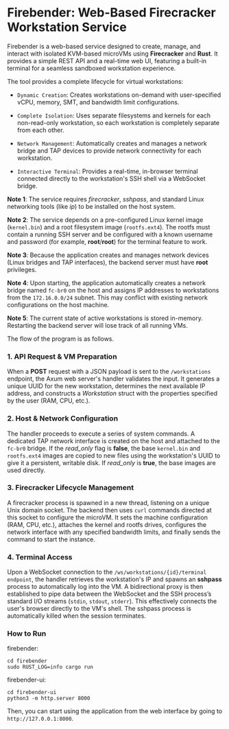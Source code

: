 
# Firebender: Web-Based Firecracker Workstation Service

Firebender is a web-based service designed to create, manage, and interact with isolated KVM-based microVMs using **Firecracker** and **Rust**. It provides a simple REST API and a real-time web UI, featuring a built-in terminal for a seamless sandboxed workstation experience.

The tool provides a complete lifecycle for virtual workstations:

- ```Dynamic Creation```: Creates workstations on-demand with user-specified vCPU, memory, SMT, and bandwidth limit configurations.

- ```Complete Isolation```: Uses separate filesystems and kernels for each non-read-only workstation, so each workstation is completely separate from each other.

- ```Network Management```: Automatically creates and manages a network bridge and TAP devices to provide network connectivity for each workstation.

- ```Interactive Terminal```: Provides a real-time, in-browser terminal connected directly to the workstation's SSH shell via a WebSocket bridge.

**Note 1**: The service requires _firecracker_, _sshpass_, and standard Linux networking tools (like _ip_) to be installed on the host system.

**Note 2**: The service depends on a pre-configured Linux kernel image (```kernel.bin```) and a root filesystem image (```rootfs.ext4```). The rootfs must contain a running SSH server and be configured with a known username and password (for example, **root**/**root**) for the terminal feature to work.

**Note 3**: Because the application creates and manages network devices (Linux bridges and TAP interfaces), the backend server must have **root** privileges.

**Note 4**: Upon starting, the application automatically creates a network bridge named ```fc-br0``` on the host and assigns IP addresses to workstations from the ```172.16.0.0/24``` subnet. This may conflict with existing network configurations on the host machine.

**Note 5**: The current state of active workstations is stored in-memory. Restarting the backend server will lose track of all running VMs.

The flow of the program is as follows.

### 1. API Request & VM Preparation

When a **POST** request with a JSON payload is sent to the ```/workstations``` endpoint, the Axum web server's handler validates the input. It generates a unique UUID for the new workstation, determines the next available IP address, and constructs a _Workstation_ struct with the properties specified by the user (RAM, CPU, etc.). 

### 2. Host & Network Configuration

The handler proceeds to execute a series of system commands. A dedicated TAP network interface is created on the host and attached to the ```fc-br0``` bridge. If the _read_only_ flag is **false**, the base ```kernel.bin``` and ```rootfs.ext4``` images are copied to new files using the workstation's UUID to give it a persistent, writable disk. If _read_only_ is **true**, the base images are used directly.

### 3. Firecracker Lifecycle Management

A firecracker process is spawned in a new thread, listening on a unique Unix domain socket. The backend then uses ```curl``` commands directed at this socket to configure the microVM. It sets the machine configuration (RAM, CPU, etc.), attaches the kernel and rootfs drives, configures the network interface with any specified bandwidth limits, and finally sends the command to start the instance.

### 4. Terminal Access

Upon a WebSocket connection to the ```/ws/workstations/{id}/terminal endpoint```, the handler retrieves the workstation's IP and spawns an **sshpass** process to automatically log into the VM. A bidirectional proxy is then established to pipe data between the WebSocket and the SSH process’s standard I/O streams (```stdin```, ```stdout```, ```stderr```). This effectively connects the user's browser directly to the VM's shell. The sshpass process is automatically killed when the session terminates.

### How to Run

firebender:
```
cd firebender
sudo RUST_LOG=info cargo run
```

firebender-ui:
```
cd firebender-ui
python3 -m http.server 8000
```

Then, you can start using the application from the web interface by going to ```http://127.0.0.1:8000```.